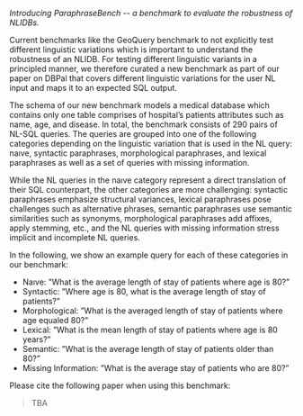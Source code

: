 *Introducing ParaphraseBench -- a benchmark to evaluate the robustness of NLIDBs.*

Current benchmarks like the GeoQuery benchmark to not explicitly test different linguistic variations which is important to understand the robustness of an NLIDB. For testing different linguistic variants in a principled manner, we therefore curated a new benchmark as part of our paper on DBPal that covers different linguistic variations for the user NL input and maps it to an expected SQL output.

The schema of our new benchmark models a medical database which contains only one table comprises of hospital’s patients attributes such as name, age, and disease. In total, the benchmark consists of 290 pairs of NL-SQL queries. The queries are grouped into one of the following categories depending on the linguistic variation that is used in the NL query: naıve, syntactic paraphrases, morphological paraphrases, and lexical paraphrases as well as a set of queries with missing information.

While the NL queries in the naıve category represent a direct translation of their SQL counterpart, the other categories are more challenging: syntactic paraphrases emphasize structural variances, lexical paraphrases pose challenges such as alternative phrases, semantic paraphrases use semantic similarities such as synonyms, morphological paraphrases add affixes, apply stemming, etc., and the NL queries with missing information stress implicit and incomplete NL queries.

In the following, we show an example query for each of these categories in our benchmark:

* Naıve: ”What is the average length of stay of patients where age is 80?”
* Syntactic: ”Where age is 80, what is the average length of stay of patients?”
* Morphological: ”What is the averaged length of stay of patients where age equaled 80?”
* Lexical: ”What is the mean length of stay of patients where age is 80 years?”
* Semantic: ”What is the average length of stay of patients older than 80?”
* Missing Information: ”What is the average stay of patients who are 80?”

Please cite the following paper when using this benchmark:

> TBA

